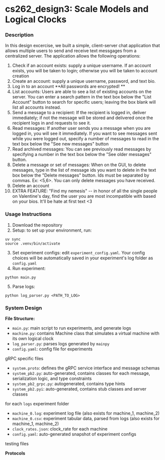 # cs262_design3: Scale Models and Logical Clocks

### Description
In this design excercise, we built a simple, client-server chat application that allows multiple users to send and receive text messgages from a centralized server. The application allows the following operations: 
1. Check if an account exists: supply a unique username. If an account exists, you will be taken to login; otherwise you will be taken to account creation
2. Create an account: supply a unique username, password, and text bio.
3. Log in to an account
**All passwords are encrypted! **
4. List accounts: Users are able to see a list of existing accounts on the server. You can enter a search pattern in the text box below the "List Account" button to search for specific users; leaving the box blank will list all accounts instead.
5. Send a message to a recipient: If the recipient is logged in, deliver immediately; if not the message will be stored and delivered once the recipient logs in and requests to see it.
6. Read messages: If another user sends you a message when you are logged in, you will see it immediately. If you want to see messages sent while you were logged out, specify a number of messages to read in the text box below the "See new messages" button
7. Read archived messages: You can see previously read messages by specifying a number in the text box below the "See older messages" button.
8. Delete a message or set of messages: When on the GUI, to delete messages, type in the list of message ids you want to delete in the text box below the "Delete messages" button. Ids must be separated by commas. Ex: <5,6>. You can only delete messages you have received.
9. Delete an account
10. EXTRA FEATURE: "Find my nemesis" -- in honor of all the single people on Valentine's day, find the user you are most incompatible with based on your bios. It'll be hate at first text <3

### Usage Instructions
1. Download the repository
2. Setup: to set up your environment, run:
```
uv sync
source .venv/bin/activate
```
3. Set experiment configs: edit ```experiment_config.yaml```. Your config choices will be automatically saved in your experiment's log folder as ```config.yaml```
4. Run experiment:
```
python main.py
```
5. Parse logs:
```
python log_parser.py <PATH_TO_LOG>
```

### System Design 

**File Structure:**
- ```main.py```: main script to run experiments, and generate logs
- ```machine.py```: contains Machine class that simulates a virtual machine with its own logical clock
- ```log_parser.py```: parses logs generated by ```mainpy```
- ```config.yaml```: config file for experiments

gRPC specific files
- ```system.proto```: defines the gRPC service interface and message schemas
- ```system_pb2.py```: auto-generated, contains classes for each message, serialization logic, and type constraints
- ```system_pb2_grpc.py```: autogenerated, contains type hints
- ```system_pb2.pyi```: auto-generated, contains stub classes and server classes

for each ```logs``` experiment folder
- ```machine_0.log```: experiment log file (also exists for machine_1, machine_2)
- ```machine_0.csv```: experiment tabular data, parsed from logs (also exists for machine_1, machine_2)
- ```clock_rates.json```: clock_rate for each machine
- ```config.yaml```: auto-generated snapshot of experiment configs

testing files

**Protocols** 